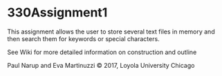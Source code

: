 # 330Assignment1

This assignment allows the user to store several text files in memory and then search them for keywords or special characters.

See Wiki for more detailed information on construction and outline

Paul Narup and Eva Martinuzzi © 2017, Loyola University Chicago
